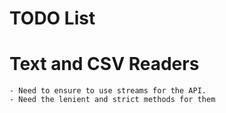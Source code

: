 # TODO List

# Text and CSV Readers
    - Need to ensure to use streams for the API.
    - Need the lenient and strict methods for them
